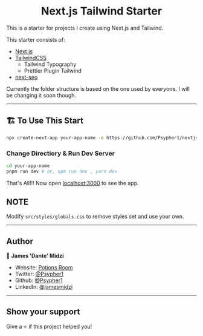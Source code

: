 <h1 align="center">Next.js Tailwind Starter</h1>

This is a starter for projects I create using Next.js and Tailwind.

This starter consists of:

- [Next.js](https://nextjs.org)
- [TailwindCSS](https://tailwindcss.com/)
  - Tailwind Typography
  - Prettier Plugin Tailwind
- [next-seo](https://github.com/garmeeh/next-seo)

Currently the folder structure is based on the one used by everyone. I will be changing it soon though.

---

## 🏗️ To Use This Start

```bash
npx create-next-app your-app-name -e https://github.com/Psypher1/nextjs-tailwindcss-starter
```

### Change Directiory & Run Dev Server

```bash
cd your-app-name
pnpm run dev # or, npm run dev , yarn dev
```

That's All!!! Now open [localhost:3000](http://localhost:3000/) to see the app.

## NOTE

Modify `src/styles/globals.css` to remove styles set and use your own.

---

## Author

👤 **James 'Dante' Midzi**

- Website: [Potions Room](https://mrmidzi.netlify.app/)
- Twitter: [@Psypher1](https://twitter.com/Psypher1)
- Github: [@Psypher1](https://github.com/Psypher1)
- LinkedIn: [@jamesmidzi](https://linkedin.com/in/jamesmidzi)

---

## Show your support

Give a ⭐️ if this project helped you!
